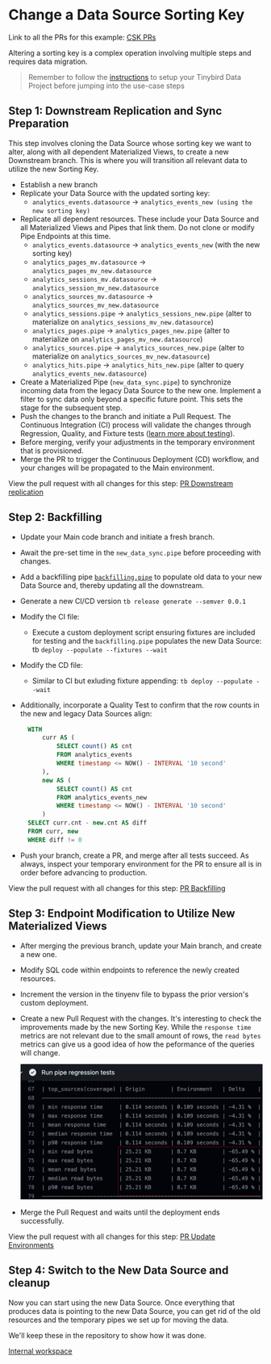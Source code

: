 # Change a Data Source Sorting Key

Link to all the PRs for this example: [CSK PRs](https://github.com/tinybirdco/use-case-examples/pulls?q=is%3Apr+is%3Aclosed+CSK)

Altering a sorting key is a complex operation involving multiple steps and requires data migration.

> Remember to follow the [instructions](../README.md) to setup your Tinybird Data Project before jumping into the use-case steps

## Step 1: Downstream Replication and Sync Preparation
This step involves cloning the Data Source whose sorting key we want to alter, along with all dependent Materialized Views, to create a new Downstream branch. This is where you will transition all relevant data to utilize the new Sorting Key.

- Establish a new branch
- Replicate your Data Source with the updated sorting key:
  - `analytics_events.datasource` -> `analytics_events_new (using the new sorting key)`
- Replicate all dependent resources. These include your Data Source and all Materialized Views and Pipes that link them. Do not clone or modify Pipe Endpoints at this time.
  - `analytics_events.datasource` -> `analytics_events_new` (with the new sorting key)
  - `analytics_pages_mv.datasource` -> `analytics_pages_mv_new.datasource`
  - `analytics_sessions_mv.datasource` -> `analytics_session_mv_new.datasource`
  - `analytics_sources_mv.datasource` -> `analytics_sources_mv_new.datasource`
  - `analytics_sessions.pipe` -> `analytics_sessions_new.pipe` (alter to materialize on `analytics_sessions_mv_new.datasource`)
  - `analytics_pages.pipe` -> `analytics_pages_new.pipe` (alter to materialize on `analytics_pages_mv_new.datasource`)
  - `analytics_sources.pipe` -> `analytics_sources_new.pipe` (alter to materialize on `analytics_sources_mv_new.datasource`)
  - `analytics_hits.pipe` -> `analytics_hits_new.pipe` (alter to query  `analytics_events_new.datasource`)
- Create a Materialized Pipe (`new_data_sync.pipe`) to synchronize incoming data from the legacy Data Source to the new one. Implement a filter to sync data only beyond a specific future point. This sets the stage for the subsequent step.
- Push the changes to the branch and initiate a Pull Request. The Continuous Integration (CI) process will validate the changes through Regression, Quality, and Fixture tests ([learn more about testing](https://www.tinybird.co/docs/guides/implementing-test-strategies.html)). 
- Before merging, verify your adjustments in the temporary environment that is provisioned.
- Merge the PR to trigger the Continuous Deployment (CD) workflow, and your changes will be propagated to the Main environment.

View the pull request with all changes for this step: [PR Downstream replication](https://github.com/tinybirdco/use-case-examples/pull/22/files)

## Step 2: Backfilling
- Update your Main code branch and initiate a fresh branch.
- Await the pre-set time in the `new_data_sync.pipe` before proceeding with changes.
- Add a backfilling pipe [`backfilling.pipe`]() to populate old data to your new Data Source and, thereby updating all the downstream.

- Generate a new CI/CD version `tb release generate --semver 0.0.1`
- Modify the CI file:
    - Execute a custom deployment script ensuring fixtures are included for testing and the `backfilling.pipe` populates the new Data Source: tb `deploy --populate --fixtures --wait`

- Modify the CD file:
    - Similar to CI but exluding fixture appending:  `tb deploy --populate --wait`

- Additionally, incorporate a Quality Test to confirm that the row counts in the new and legacy Data Sources align:
  ```sql
    WITH
        curr AS (
            SELECT count() AS cnt
            FROM analytics_events
            WHERE timestamp <= NOW() - INTERVAL '10 second'
        ),
        new AS (
            SELECT count() AS cnt
            FROM analytics_events_new
            WHERE timestamp <= NOW() - INTERVAL '10 second'
        )
    SELECT curr.cnt - new.cnt AS diff
    FROM curr, new
    WHERE diff != 0
  ```
  
- Push your branch, create a PR, and merge after all tests succeed. As always, inspect your temporary environment for the PR to ensure all is in order before advancing to production.

View the pull request with all changes for this step: [PR Backfilling](https://github.com/tinybirdco/use-case-examples/pull/23/files) 

## Step 3: Endpoint Modification to Utilize New Materialized Views
- After merging the previous branch, update your Main branch, and create a new one.
- Modify SQL code within endpoints to reference the newly created resources.
- Increment the version in the tinyenv file to bypass the prior version's custom deployment.
- Create a new Pull Request with the changes. It's interesting to check the improvements made by the new Sorting Key. While the `response time` metrics are not relevant due to the small amount of rows, the `read bytes` metrics can give us a good idea of how the peformance of the queries will change.
  
  ![Read bytes reduction](./docs/images/read_bytes_reduction.png)
- Merge the Pull Request and waits until the deployment ends successfully. 

View the pull request with all changes for this step: [PR Update Environments](https://github.com/tinybirdco/use-case-examples/pull/25/files) 

## Step 4: Switch to the New Data Source and cleanup
Now you can start using the new Data Source. Once everything that produces data is pointing to the new Data Source, you can get rid of the old resources and the temporary pipes we set up for moving the data.

We'll keep these in the repository to show how it was done.


[Internal workspace](https://ui.tinybird.co/ca5e810a-3add-44a9-a6fd-bae47a13256b/dashboard)
